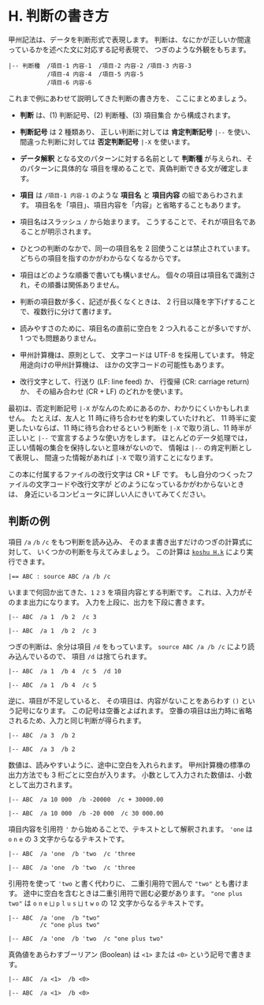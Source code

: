 # H. 判断の書き方


甲州記法は、データを判断形式で表現します。
判断は、なにかが正しいか間違っているかを述べた文に対応する記号表現で、
つぎのような外観をもちます。

```text
|-- 判断種  /項目-1 内容-1  /項目-2 内容-2 /項目-3 内容-3
           /項目-4 内容-4  /項目-5 内容-5
           /項目-6 内容-6
```

これまで例にあわせて説明してきた判断の書き方を、
ここにまとめましょう。

- **判断** は、(1) 判断記号、(2) 判断種、(3) 項目集合
  から構成されます。

- **判断記号** は 2 種類あり、
  正しい判断に対しては **肯定判断記号** `|--` を使い、
  間違った判断に対しては **否定判断記号** `|-X` を使います。

- **データ解釈** となる文のパターンに対する名前として
  **判断種** が与えられ、そのパターンに具体的な
  項目を埋めることで、真偽判断できる文が確定します。

- **項目** は `/項目-1 内容-1` のような
  **項目名** と **項目内容** の組であらわされます。
  項目名を「項目」、項目内容を「内容」と省略することもあります。

- 項目名はスラッシュ `/` から始まります。
  こうすることで、それが項目名であることが明示されます。

- ひとつの判断のなかで、同一の項目名を 2 回使うことは禁止されています。
  どちらの項目を指すのかがわからなくなるからです。

- 項目はどのような順番で書いても構いません。
  個々の項目は項目名で識別され，その順番は関係ありません。

- 判断の項目数が多く、記述が長くなくときは、
  2 行目以降を字下げすることで、複数行に分けて書けます。

- 読みやすさのために、項目名の直前に空白を 2 つ入れることが多いですが、
  1 つでも問題ありません。

- 甲州計算機は、原則として、
  文字コードは UTF-8 を採用しています。
  特定用途向けの甲州計算機は、
  ほかの文字コードの可能性もあります。

- 改行文字として、行送り (LF: line feed) か、
  行復帰 (CR: carriage return) か、
  その組み合わせ (CR + LF) のどれかを使います。

最初は、否定判断記号 `|-X` がなんのためにあるのか、わかりにくいかもしれません。
たとえば、友人と 11 時に待ち合わせを約束していたけれど、
11 時半に変更したいならば、11 時に待ち合わせるという判断を
`|-X` で取り消し、11 時半が正しいと `|--` で宣言するような使い方をします。
ほとんどのデータ処理では，正しい情報の集合を保持しないと意味がないので、
情報は `|--` の肯定判断として表現し、
間違った情報があれば `|-X` で取り消すことになります。

この本に付属するファイルの改行文字は CR + LF です。
もし自分のつくったファイルの文字コードや改行文字が
どのようになっているかがわからないときは、
身近にいるコンピュータに詳しい人にきいてみてください。


## 判断の例

項目 `/a` `/b` `/c` をもつ判断を読み込み、
そのまま書き出すだけのつぎの計算式に対して、
いくつかの判断を与えてみましょう。
この計算は [`koshu H.k`][koshu H.k] により実行できます。

```text
|== ABC : source ABC /a /b /c
```

いままで何回か出てきた、`1` `2` `3` を項目内容とする判断です。
これは、入力がそのまま出力になります。
入力を上段に、出力を下段に書きます。

```text
|-- ABC  /a 1  /b 2  /c 3
```
```text
|-- ABC  /a 1  /b 2  /c 3
```

つぎの判断は、余分は項目 `/d` をもっています。
`source ABC /a /b /c` により読み込んでいるので、
項目 `/d` は捨てられます。

```text
|-- ABC  /a 1  /b 4  /c 5  /d 10
```
```text
|-- ABC  /a 1  /b 4  /c 5
```

逆に、項目が不足していると、
その項目は、内容がないことをあらわす `()` という記号になります。
この記号は空番とよばれます。
空番の項目は出力時に省略されるため、入力と同じ判断が得られます。

```text
|-- ABC  /a 3  /b 2
```
```text
|-- ABC  /a 3  /b 2
```

数値は、読みやすいように、途中に空白を入れられます。
甲州計算機の標準の出力方法でも 3 桁ごとに空白が入ります。
小数として入力された数値は、小数として出力されます。

```text
|-- ABC  /a 10 000  /b -20000  /c + 30000.00
```
```text
|-- ABC  /a 10 000  /b -20 000  /c 30 000.00
```

項目内容を引用符 `'` から始めることで、テキストとして解釈されます。
`'one` は `o` `n` `e` の 3 文字からなるテキストです。

```text
|-- ABC  /a 'one  /b 'two  /c 'three
```
```text
|-- ABC  /a 'one  /b 'two  /c 'three
```

引用符を使って `'two` と書く代わりに、
二重引用符で囲んで `"two"` とも書けます。
途中に空白を含むときは二重引用符で囲む必要があります。
`"one plus two"` は
`o` `n` `e` `⨆` `p` `l` `u` `s` `⨆` `t` `w` `o` の
12 文字からなるテキストです。

```text
|-- ABC  /a 'one  /b "two"
         /c "one plus two"
```
```text
|-- ABC  /a 'one  /b 'two  /c "one plus two"
```

真偽値をあらわすブーリアン (Boolean) は
`<1>` または `<0>` という記号で書きます。

```text
|-- ABC  /a <1>  /b <0>
```
```text
|-- ABC  /a <1>  /b <0>
```


[koshu H.k]: INOUT.md


